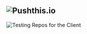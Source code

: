 ## ![Pushthis.io](http://pushthis.io/assets/images/logo/pushthislogo-d.png)

![Testing Repos for the Client](https://www.iconfinder.com/icons/1215437/download/png/128)
